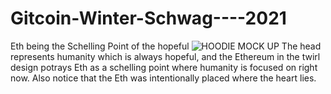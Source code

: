 # Gitcoin-Winter-Schwag----2021
Eth being the Schelling Point of the hopeful
![HOODIE MOCK UP](https://user-images.githubusercontent.com/62035732/143497440-8ef773fa-1617-4f05-97be-94bbbea61b9d.png)
The head represents humanity which is always hopeful, and the Ethereum in the twirl design potrays Eth as a schelling point where humanity is focused on right now.
Also notice that the Eth was intentionally placed where the heart lies.
